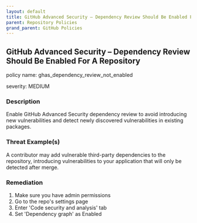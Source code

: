 ```yaml
---
layout: default
title: GitHub Advanced Security – Dependency Review Should Be Enabled For A Repository
parent: Repository Policies
grand_parent: GitHub Policies
---
```



## GitHub Advanced Security – Dependency Review Should Be Enabled For A Repository
policy name: ghas_dependency_review_not_enabled

severity: MEDIUM

### Description
Enable GitHub Advanced Security dependency review to avoid introducing new vulnerabilities and detect newly discovered vulnerabilities in existing packages.

### Threat Example(s)
A contributor may add vulnerable third-party dependencies to the repository, introducing vulnerabilities to your application that will only be detected after merge.



### Remediation
1. Make sure you have admin permissions
2. Go to the repo's settings page
3. Enter 'Code security and analysis' tab
4. Set 'Dependency graph' as Enabled



